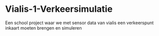 # Vialis-1-Verkeersimulatie
Een school project waar we met sensor data van vialis een verkeerspunt inkaart moeten brengen en simuleren
